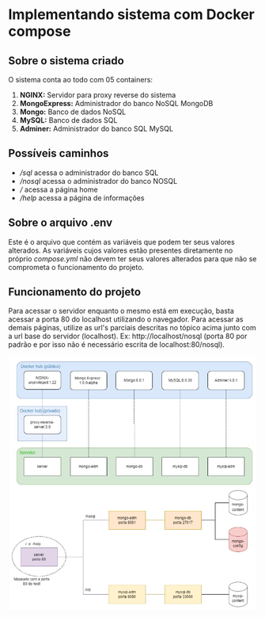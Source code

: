 # Implementando sistema com Docker compose

## Sobre o sistema criado
O sistema conta ao todo com 05 containers:
1. **NGINX:** Servidor para proxy reverse do sistema
2. **MongoExpress:** Administrador do banco NoSQL MongoDB
3. **Mongo:** Banco de dados NoSQL
4. **MySQL:** Banco de dados SQL
5. **Adminer:** Administrador do banco SQL MySQL

## Possíveis caminhos
- */sql* acessa o administrador do banco SQL
- */nosql* acessa o administrador do banco NOSQL
- */* acessa a página home
- */help* acessa a página de informações

## Sobre o arquivo .env
Este é o arquivo que contém as variáveis que podem ter seus valores alterados. As variáveis cujos valores estão presentes diretamente no próprio *compose.yml* não devem ter seus valores alterados para que não se comprometa o funcionamento do projeto.

## Funcionamento do projeto
Para acessar o servidor enquanto o mesmo está em execução, basta acessar a porta 80 do localhost utilizando o navegador. Para acessar as demais páginas, utilize as url's parciais descritas no tópico acima junto com a url base do servidor (localhost). Ex: http://localhost/nosql (porta 80 por padrão e por isso não é necessário escrita de localhost:80/nosql).

![img](pr-server/html/help_page/system_img.jpg)

